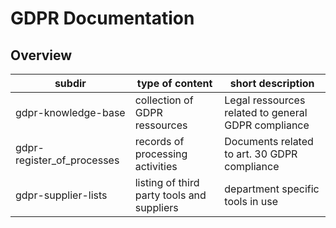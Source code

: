 # GDPR Documentation

## Overview

|subdir|type of content|short description
-------|---------------|-----------------
|gdpr-knowledge-base|collection of GDPR ressources|Legal ressources related to general GDPR compliance
|gdpr-register_of_processes|records of processing activities|Documents related to art. 30 GDPR compliance
|gdpr-supplier-lists|listing of third party tools and suppliers|department specific tools in use



